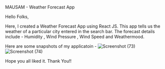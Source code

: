 MAUSAM - Weather Forecast App

Hello Folks,

Here, I created a Weather Forecast App using React JS.
This app tells us the weather of a particular city entered in the search bar.
The forecast details include - Humidity , Wind Pressure , Wind Speed and Weathermood.

Here are some snapshots of my applicatoin - 
![Screenshot (73)](https://user-images.githubusercontent.com/73219080/133374858-2a9ff0d6-89ae-4ef0-99ea-b7209f37b873.png)
![Screenshot (74)](https://user-images.githubusercontent.com/73219080/133374866-3e37eeb3-6228-4d2e-ab36-0d0d4bc3a63b.png)

Hope you all liked it.
Thank You!!
